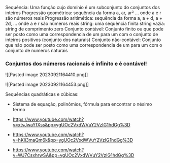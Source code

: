 Sequência: Uma função cujo domínio é um subconjunto do conjuntos dos inteiros
Progressão geométrica: sequência da forma a, ar, ar² ... onde a e r são números reais
Progressão aritimética: sequência da forma a, a + d, a + 2d, ... onde a e r são números reais
string: uma sequência finita
string vazia: string de comprimento zero
Conjunto contável: Conjunto finito ou que pode ser posto como uma correspondencia de um para um com o conjunto de inteiros positivos (conjunto dos naturais)
Conjunto não-contável: Conjunto que não pode ser posto como uma correspondencia de um para um com o conjunto de numeros naturais

### Conjuntos dos números racionais é infinito e é contável!



![[Pasted image 20230921164410.png]]

![[Pasted image 20230921164453.png]]

Sequências quadráticas e cúbicas:
- Sistema de equação, polinômios, fórmula para encontrar o nésimo termo

- https://www.youtube.com/watch?v=xtvJwaYfXss&pp=ygUOc2VxdWVuY2VzIG1hdGg%3D
- https://www.youtube.com/watch?v=hKIi3maQm6k&pp=ygUOc2VxdWVuY2VzIG1hdGg%3D
- https://www.youtube.com/watch?v=WJ7CsxhrwSA&pp=ygUOc2VxdWVuY2VzIG1hdGg%3D
